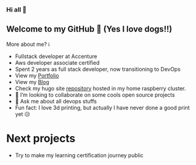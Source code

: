 ### Hi all 👋
## Welcome to my GitHub :dog: (Yes I love dogs!!) 
More about me? ℹ️

- Fullstack developer at Accenture
- Aws developer associate certified
- Spent 2 years as full stack developer, now transitioning to DevOps
- View my [Portfolio](https://blogfolio.org/)
- View my [Blog](https://blogfolio.org/posts)
- Check my hugo site [repository](https://github.com/MovieMaker93/portfolio-alfonso) hosted in my home raspberry cluster.
- 👯 I’m looking to collaborate on some cools open source projects
- 💬 Ask me about all devops stuffs
- Fun fact: I love 3d printing, but actually I have never done a good print yet :disappointed_relieved:

# Next projects

- Try to make my learning certification journey public
